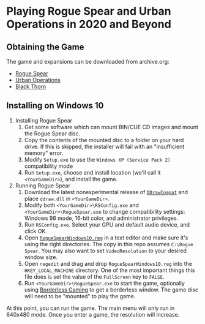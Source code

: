 # Playing Rogue Spear and Urban Operations in 2020 and Beyond

## Obtaining the Game

The game and expansions can be downloaded from archive.org:

* [Rogue Spear](https://archive.org/details/Tom_Clancys_Rainbow_Six_Rogue_Spear_Version_2.05_Red_Storm_Entertainment_1999)
* [Urban Operations](https://archive.org/details/TomClancysRainbowSixRogueSpearMissionPackUrbanOperationsUSA)
* [Black Thorn](https://archive.org/details/TomClancysRainbowSixRogueSpearBlackThornUSA)

## Installing on Windows 10

1. Installing Rogue Spear
   1. Get some software which can mount BIN/CUE CD images and mount the Rogue Spear disc.
   1. Copy the contents of the mounted disc to a folder on your hard drive. If this is skipped, the installer will fail with an "insufficient memory" error.
   1. Modify `Setup.exe` to use the `Windows XP (Service Pack 2)` compatibility mode
   1. Run `Setup.exe`, choose and install location (we'll call it `<YourGameDir>`), and install the game.
1. Running Rogue Spear
   1. Download the latest nonexperimental release of [`DDrawCompat`](https://github.com/narzoul/DDrawCompat/releases) and place `ddraw.dll` in `<YourGameDir>`.
   1. Modify both `<YourGameDir>\RSConfig.exe` and `<YourGameDir>\RogueSpear.exe` to change compatibility settings: Windows 98 mode, 16-bit color, and administrator privileges.
   1. Run `RSConfig.exe`. Select your GPU and default audio device, and click OK.
   1. Open [`RogueSpearWindows10.reg`](RogueSpearWindows10.reg) in a text editor and make sure it's using the right directories. The copy in this repo assumes `C:\Rogue Spear`. You may also want to set `VideoResolution` to your desired window size.
   1. Open `regedit` and drag and drop `RogueSpearWindows10.reg` into the `HKEY_LOCAL_MACHINE` directory. One of the most important things this file does is set the value of the `FullScreen` key to `FALSE`.
   1. Run `<YourGameDir>\RogueSpear.exe` to start the game, optionally using [Borderless Gaming](https://github.com/Codeusa/Borderless-Gaming/releases) to get a borderless window. The game disc will need to be "mounted" to play the game.

At this point, you can run the game. The main menu will only run in 640x480 mode. Once you enter a game, the resolution will increase.
